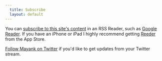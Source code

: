 ```yaml
---
  title: Subscribe
  layout: default
---
```


You can [subscribe to this site's content][subscribe] in an RSS Reader, such as [Google Reader][reader]. If you have an iPhone or iPad I highly recommend getting [Reeder][] from the App Store.

[Follow Mayank on Twitter][twitter] if you'd like to get updates from your Twitter stream.

[subscribe]: http://mayanks.me/feed.xml
[reader]:    http://reader.google.com
[reeder]:    http://reederapp.com/
[twitter]:   http://twitter.com/mayanks
[email]:     http://feedburner.google.com/fb/a/mailverify?uri=mayanks&loc=en_US
